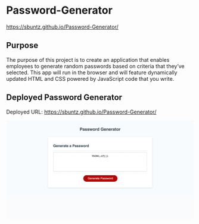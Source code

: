 # Password-Generator


https://sbuntz.github.io/Password-Generator/


## Purpose
The purpose of this project is to create an application that enables employees to generate random passwords based on criteria that they’ve selected. This app will run in the browser and will feature dynamically updated HTML and CSS powered by JavaScript code that you write. 

<a name="deployed"></a>
## Deployed Password Generator
Deployed URL: https://sbuntz.github.io/Password-Generator/

![](/assets/images/screenshot.png)
